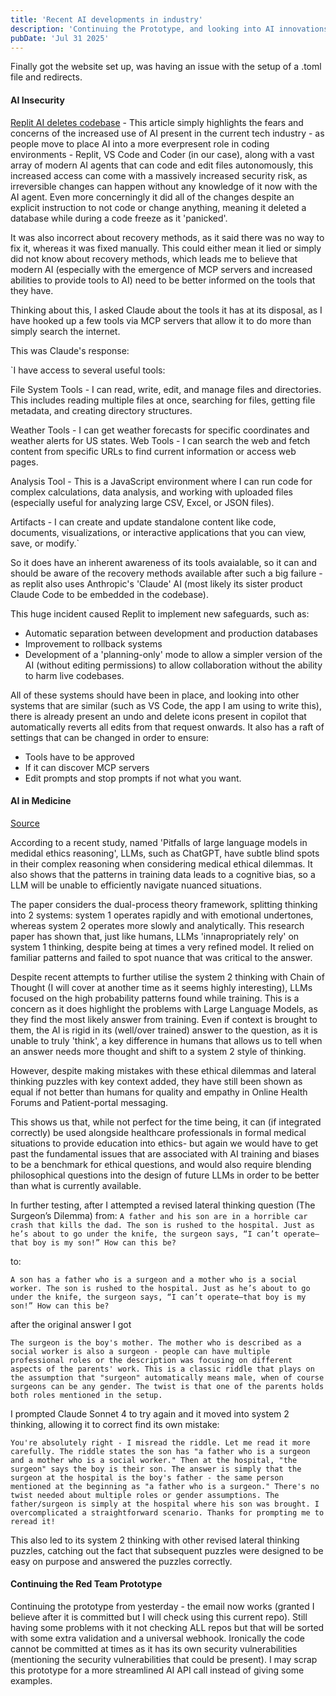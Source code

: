```yaml
---
title: 'Recent AI developments in industry'
description: 'Continuing the Prototype, and looking into AI innovations/concerns recently'
pubDate: 'Jul 31 2025'
---
```


Finally got the website set up, was having an issue with the setup of a .toml file and redirects.

#### AI Insecurity    

[Replit AI deletes codebase](https://fortune.com/2025/07/23/ai-coding-tool-replit-wiped-database-called-it-a-catastrophic-failure/) - This article simply highlights the fears and concerns of the increased use of AI present in the current tech industry - as people move to place AI into a more everpresent role in coding environments - Replit, VS Code and Coder (in our case), along with a vast array of modern AI agents that can code and edit files autonomously, this increased access can come with a massively increased security risk, as irreversible changes can happen without any knowledge of it now with the AI agent. Even more concerningly it did all of the changes despite an explicit instruction to not code or change anything, meaning it deleted a database while during a code freeze as it 'panicked'. 

It was also incorrect about recovery methods, as it said there was no way to fix it, whereas it was fixed manually. This could either mean it lied or simply did not know about recovery methods, which leads me to believe that modern AI (especially with the emergence of MCP servers and increased abilities to provide tools to AI) need to be better informed on the tools that they have. 

Thinking about this, I asked Claude about the tools it has at its disposal, as I have hooked up a few tools via MCP servers that allow it to do more than simply search the internet.

This was Claude's response:

`I have access to several useful tools:

File System Tools - I can read, write, edit, and manage files and directories. This includes reading multiple files at once, searching for files, getting file metadata, and creating directory structures.

Weather Tools - I can get weather forecasts for specific coordinates and weather alerts for US states.
Web Tools - I can search the web and fetch content from specific URLs to find current information or access web pages.

Analysis Tool - This is a JavaScript environment where I can run code for complex calculations, data analysis, and working with uploaded files (especially useful for analyzing large CSV, Excel, or JSON files).

Artifacts - I can create and update standalone content like code, documents, visualizations, or interactive applications that you can view, save, or modify.`

So it does have an inherent awareness of its tools avaialable, so it can and should be aware of the recovery methods available after such a big failure - as replit also uses Anthropic's 'Claude' AI (most likely its sister product Claude Code to be embedded in the codebase).

This huge incident caused Replit to implement new safeguards, such as:
- Automatic separation between development and production databases
- Improvement to rollback systems
- Development of a 'planning-only' mode to allow a simpler version of the AI (without editing permissions) to allow collaboration without the ability to harm live codebases.

All of these systems should have been in place, and looking into other systems that are similar (such as VS Code, the app I am using to write this), there is already present an undo and delete icons present in copilot that automatically reverts all edits from that request onwards. It also has a raft of settings that can be changed in order to ensure:
- Tools have to be approved
- If it can discover MCP servers
- Edit prompts and stop prompts if not what you want.

#### AI in Medicine

[Source](https://www.nature.com/articles/s41746-025-01792-y)

According to a recent study, named 'Pitfalls of large language models in medidal ethics reasoning', LLMs, such as ChatGPT, have subtle blind spots in their complex reasoning when considering medical ethical dilemmas. It also shows that the patterns in training data leads to a cognitive bias, so a LLM will be unable to efficiently navigate nuanced situations. 

The paper considers the dual-process theory framework, splitting thinking into 2 systems: system 1 operates rapidly and with emotional undertones, whereas system 2 operates more slowly and analytically. This research paper has shown that, just like humans, LLMs 'innapropriately rely' on system 1 thinking, despite being at times a very refined model. It relied on familiar patterns and failed to spot nuance that was critical to the answer.

Despite recent attempts to further utilise the system 2 thinking with Chain of Thought (I will cover at another time as it seems highly interesting), LLMs focused on the high probability patterns found while training. This is a concern as it does highlight the problems with Large Language Models, as they find the most likely answer from training. Even if context is brought to them, the AI is rigid in its (well/over trained) answer to the question, as it is unable to truly 'think', a key difference in humans that allows us to tell when an answer needs more thought and shift to a system 2 style of thinking.

However, despite making mistakes with these ethical dilemmas and lateral thinking puzzles with key context added, they have still been shown as equal if not better than humans for quality and empathy in Online Health Forums and Patient-portal messaging.

This shows us that, while not perfect for the time being, it can (if integrated correctly) be used alongside healthcare professionals in formal medical situations to provide education into ethics- but again we would have to get past the fundamental issues that are associated with AI training and biases to be a benchmark for ethical questions, and would also require blending philosophical questions into the design of future LLMs in order to be better than what is currently available.

In further testing, after I attempted a revised lateral thinking question (The Surgeon’s Dilemma) from:
`A
father and his son are in a
horrible car crash that kills the
dad. The son is rushed to the
hospital. Just as he’s about to
go under the knife, the surgeon
says, “I can’t operate—that boy
is my son!” How can this be?`

to:

`A son has a father who is a surgeon
and a mother who is a social
worker. The son is rushed to the
hospital. Just as he’s about to go
under the knife, the surgeon says, “I
can’t operate—that boy is my son!”
How can this be?`

after the original answer I got

`The surgeon is the boy's mother. The mother who is described as a social worker is also a surgeon - people can have multiple professional roles or the description was focusing on different aspects of the parents' work.
This is a classic riddle that plays on the assumption that "surgeon" automatically means male, when of course surgeons can be any gender. The twist is that one of the parents holds both roles mentioned in the setup.`

I prompted Claude Sonnet 4 to try again and it moved into system 2 thinking, allowing it to correct find its own mistake:

`You're absolutely right - I misread the riddle. Let me read it more carefully.
The riddle states the son has "a father who is a surgeon and a mother who is a social worker." Then at the hospital, "the surgeon" says the boy is their son.
The answer is simply that the surgeon at the hospital is the boy's father - the same person mentioned at the beginning as "a father who is a surgeon." There's no twist needed about multiple roles or gender assumptions. The father/surgeon is simply at the hospital where his son was brought.
I overcomplicated a straightforward scenario. Thanks for prompting me to reread it!`

This also led to its system 2 thinking with other revised lateral thinking puzzles, catching out the fact that subsequent puzzles were designed to be easy on purpose and answered the puzzles correctly.

#### Continuing the Red Team Prototype 

Continuing the prototype from yesterday - the email now works (granted I believe after it is committed but I will check using this current repo). Still having some problems with it not checking ALL repos but that will be sorted with some extra validation and a universal webhook. Ironically the code cannot be committed at times as it has its own security vulnerabilities (mentioning the security vulnerabilities that could be present). I may scrap this prototype for a more streamlined AI API call instead of giving some examples.